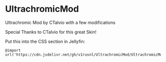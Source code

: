 # UltrachromicMod
 Ultrachromic Mod by CTalvio with a few modifications
 
 Special Thanks to CTalvio for this great Skin!
 

 Put this into the CSS section in Jellyfin:
 ```
 @import url('https://cdn.jsdelivr.net/gh/v1rusnl/UltrachromicMod/UltrachromicModded.css');
 ```

